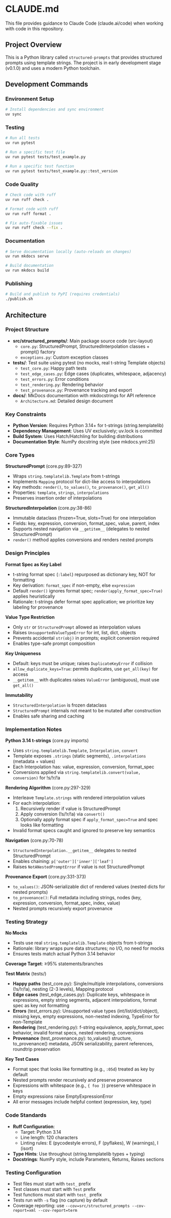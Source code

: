 # CLAUDE.md

This file provides guidance to Claude Code (claude.ai/code) when working with code in this repository.

## Project Overview

This is a Python library called `structured-prompts` that provides structured prompts using template strings. The project is in early development stage (v0.1.0) and uses a modern Python toolchain.

## Development Commands

### Environment Setup
```bash
# Install dependencies and sync environment
uv sync
```

### Testing
```bash
# Run all tests
uv run pytest

# Run a specific test file
uv run pytest tests/test_example.py

# Run a specific test function
uv run pytest tests/test_example.py::test_version
```

### Code Quality
```bash
# Check code with ruff
uv run ruff check .

# Format code with ruff
uv run ruff format .

# Fix auto-fixable issues
uv run ruff check --fix .
```

### Documentation
```bash
# Serve documentation locally (auto-reloads on changes)
uv run mkdocs serve

# Build documentation
uv run mkdocs build
```

### Publishing
```bash
# Build and publish to PyPI (requires credentials)
./publish.sh
```

## Architecture

### Project Structure
- **src/structured_prompts/**: Main package source code (src-layout)
  - `core.py`: StructuredPrompt, StructuredInterpolation classes + prompt() factory
  - `exceptions.py`: Custom exception classes
- **tests/**: Test suite using pytest (no mocks, real t-string Template objects)
  - `test_core.py`: Happy path tests
  - `test_edge_cases.py`: Edge cases (duplicates, whitespace, adjacency)
  - `test_errors.py`: Error conditions
  - `test_rendering.py`: Rendering behavior
  - `test_provenance.py`: Provenance tracking and export
- **docs/**: MkDocs documentation with mkdocstrings for API reference
  - `Architecture.md`: Detailed design document

### Key Constraints
- **Python Version**: Requires Python 3.14+ for t-strings (string.templatelib)
- **Dependency Management**: Uses UV exclusively; uv.lock is committed
- **Build System**: Uses Hatch/Hatchling for building distributions
- **Documentation Style**: NumPy docstring style (see mkdocs.yml:25)

### Core Types

**StructuredPrompt** (core.py:89-327)
- Wraps `string.templatelib.Template` from t-strings
- Implements `Mapping` protocol for dict-like access to interpolations
- Key methods: `render()`, `to_values()`, `to_provenance()`, `get_all()`
- Properties: `template`, `strings`, `interpolations`
- Preserves insertion order of interpolations

**StructuredInterpolation** (core.py:38-86)
- Immutable dataclass (frozen=True, slots=True) for one interpolation
- Fields: key, expression, conversion, format_spec, value, parent, index
- Supports nested navigation via `__getitem__` (delegates to nested StructuredPrompt)
- `render()` method applies conversions and renders nested prompts

### Design Principles

**Format Spec as Key Label**
- t-string format spec (`:label`) repurposed as dictionary key, NOT for formatting
- Key derivation: `format_spec` if non-empty, else `expression`
- Default `render()` ignores format spec; `render(apply_format_spec=True)` applies heuristically
- Rationale: t-strings defer format spec application; we prioritize key labeling for provenance

**Value Type Restriction**
- Only `str` or `StructuredPrompt` allowed as interpolation values
- Raises `UnsupportedValueTypeError` for int, list, dict, objects
- Prevents accidental `str(obj)` in prompts; explicit conversion required
- Enables type-safe prompt composition

**Key Uniqueness**
- Default: keys must be unique; raises `DuplicateKeyError` if collision
- `allow_duplicate_keys=True`: permits duplicates, use `get_all(key)` for access
- `__getitem__` with duplicates raises `ValueError` (ambiguous), must use `get_all()`

**Immutability**
- `StructuredInterpolation` is frozen dataclass
- `StructuredPrompt` internals not meant to be mutated after construction
- Enables safe sharing and caching

### Implementation Notes

**Python 3.14 t-strings** (core.py imports)
- Uses `string.templatelib.Template`, `Interpolation`, `convert`
- Template exposes `.strings` (static segments), `.interpolations` (metadata + values)
- Each Interpolation has: value, expression, conversion, format_spec
- Conversions applied via `string.templatelib.convert(value, conversion)` for !s/!r/!a

**Rendering Algorithm** (core.py:297-329)
- Interleave `Template.strings` with rendered interpolation values
- For each interpolation:
  1. Recursively render if value is StructuredPrompt
  2. Apply conversion (!s/!r/!a) via `convert()`
  3. Optionally apply format spec if `apply_format_spec=True` and spec looks like formatting
- Invalid format specs caught and ignored to preserve key semantics

**Navigation** (core.py:70-78)
- `StructuredInterpolation.__getitem__` delegates to nested StructuredPrompt
- Enables chaining: `p['outer']['inner']['leaf']`
- Raises `NotANestedPromptError` if value is not StructuredPrompt

**Provenance Export** (core.py:331-373)
- `to_values()`: JSON-serializable dict of rendered values (nested dicts for nested prompts)
- `to_provenance()`: Full metadata including strings, nodes (key, expression, conversion, format_spec, index, value)
- Nested prompts recursively export provenance

### Testing Strategy

**No Mocks**
- Tests use real `string.templatelib.Template` objects from t-strings
- Rationale: library wraps pure data structures; no I/O, no need for mocks
- Ensures tests match actual Python 3.14 behavior

**Coverage Target**: ≥95% statements/branches

**Test Matrix** (tests/)
- **Happy paths** (test_core.py): Single/multiple interpolations, conversions (!s/!r/!a), nesting (2-3 levels), Mapping protocol
- **Edge cases** (test_edge_cases.py): Duplicate keys, whitespace in expressions, empty string segments, adjacent interpolations, format spec as key not formatting
- **Errors** (test_errors.py): Unsupported value types (int/list/dict/object), missing keys, empty expressions, non-nested indexing, TypeError for non-Template
- **Rendering** (test_rendering.py): f-string equivalence, apply_format_spec behavior, invalid format specs, nested rendering, conversions
- **Provenance** (test_provenance.py): to_values() structure, to_provenance() metadata, JSON serializability, parent references, roundtrip preservation

**Key Test Cases**
- Format spec that looks like formatting (e.g., `:05d`) treated as key by default
- Nested prompts render recursively and preserve provenance
- Expressions with whitespace (e.g., `{ foo }`) preserve whitespace in keys
- Empty expressions raise EmptyExpressionError
- All error messages include helpful context (expression, key, type)

### Code Standards
- **Ruff Configuration**:
  - Target: Python 3.14
  - Line length: 120 characters
  - Linting rules: E (pycodestyle errors), F (pyflakes), W (warnings), I (isort)
- **Type Hints**: Use throughout (string.templatelib types + typing)
- **Docstrings**: NumPy style, include Parameters, Returns, Raises sections

### Testing Configuration
- Test files must start with `test_` prefix
- Test classes must start with `Test` prefix
- Test functions must start with `test_` prefix
- Tests run with `-s` flag (no capture) by default
- Coverage reporting: use `--cov=src/structured_prompts --cov-report=xml --cov-report=term`
